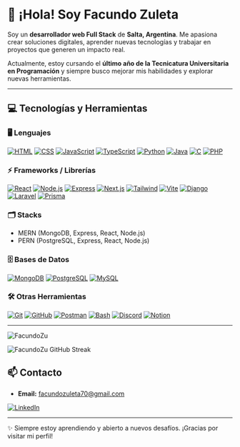 # 👋 ¡Hola! Soy Facundo Zuleta

Soy un **desarrollador web Full Stack** de **Salta, Argentina**. Me apasiona crear soluciones digitales, aprender nuevas tecnologías y trabajar en proyectos que generen un impacto real.  

Actualmente, estoy cursando el **último año de la Tecnicatura Universitaria en Programación** y siempre busco mejorar mis habilidades y explorar nuevas herramientas.  

---

## 💻 Tecnologías y Herramientas

### 🖥 Lenguajes
[![HTML](https://skillicons.dev/icons?i=html)](https://skillicons.dev) 
[![CSS](https://skillicons.dev/icons?i=css)](https://skillicons.dev) 
[![JavaScript](https://skillicons.dev/icons?i=js)](https://skillicons.dev) 
[![TypeScript](https://skillicons.dev/icons?i=ts)](https://skillicons.dev) 
[![Python](https://skillicons.dev/icons?i=py)](https://skillicons.dev) 
[![Java](https://skillicons.dev/icons?i=java)](https://skillicons.dev) 
[![C](https://skillicons.dev/icons?i=c)](https://skillicons.dev) 
[![PHP](https://skillicons.dev/icons?i=php)](https://skillicons.dev)

### ⚡ Frameworks / Librerías
[![React](https://skillicons.dev/icons?i=react)](https://skillicons.dev)
[![Node.js](https://skillicons.dev/icons?i=nodejs)](https://skillicons.dev)
[![Express](https://skillicons.dev/icons?i=express)](https://skillicons.dev)
[![Next.js](https://skillicons.dev/icons?i=nextjs)](https://skillicons.dev)
[![Tailwind](https://skillicons.dev/icons?i=tailwind)](https://skillicons.dev)
[![Vite](https://skillicons.dev/icons?i=vite)](https://skillicons.dev)
[![Django](https://skillicons.dev/icons?i=django)](https://skillicons.dev)
[![Laravel](https://skillicons.dev/icons?i=laravel)](https://skillicons.dev)
[![Prisma](https://skillicons.dev/icons?i=prisma)](https://skillicons.dev)

### 🗂 Stacks
- MERN (MongoDB, Express, React, Node.js)  
- PERN (PostgreSQL, Express, React, Node.js)

### 🗄 Bases de Datos
[![MongoDB](https://skillicons.dev/icons?i=mongodb)](https://skillicons.dev)
[![PostgreSQL](https://skillicons.dev/icons?i=postgres)](https://skillicons.dev)
[![MySQL](https://skillicons.dev/icons?i=mysql)](https://skillicons.dev)

### 🛠 Otras Herramientas
[![Git](https://skillicons.dev/icons?i=git)](https://skillicons.dev)
[![GitHub](https://skillicons.dev/icons?i=github)](https://skillicons.dev)
[![Postman](https://skillicons.dev/icons?i=postman)](https://skillicons.dev)
[![Bash](https://skillicons.dev/icons?i=bash)](https://skillicons.dev)
[![Discord](https://skillicons.dev/icons?i=discord)](https://skillicons.dev)
[![Notion](https://skillicons.dev/icons?i=notion)](https://skillicons.dev)

---

<p><img align="center"
    src="https://github-readme-stats.vercel.app/api/top-langs?username=FacundoZu&show_icons=true&locale=en&bg_color=0d1117&text_color=ffffff&layout=compact"
    alt="FacundoZu" 
    bg_color=#808080/>
</p>

![FacundoZu GitHub Streak](https://github-readme-streak-stats.herokuapp.com/?user=FacundoZu&theme=tokyonight-duo)

## 📫 Contacto

- **Email:** facundozuleta70@gmail.com

<a href="https://www.linkedin.com/in/facundo-zuleta/" target="_blank">
    <img src="https://img.shields.io/badge/LinkedIn-FacundoZu-blue?style=flat-square&logo=linkedin" alt="LinkedIn"/>
</a>

---

✨ Siempre estoy aprendiendo y abierto a nuevos desafíos. ¡Gracias por visitar mi perfil!  
